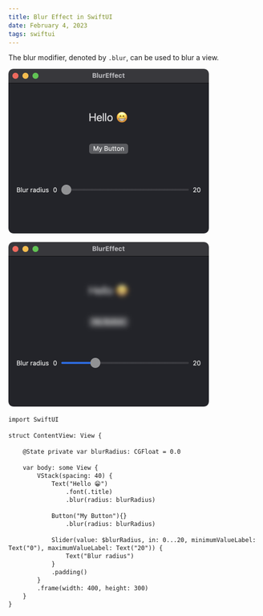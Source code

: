 ```yaml
---
title: Blur Effect in SwiftUI
date: February 4, 2023
tags: swiftui
---
```


The blur modifier, denoted by `.blur`, can be used to blur a view.

<p><img src="../../assets/images/swiftui-blur-effect1.png" style="max-width:400px;" alt="blur effect"></p>
<p><img src="../../assets/images/swiftui-blur-effect2.png" style="max-width:400px;" alt="blur effect"></p>

``` { .swift .pre1000 }
import SwiftUI

struct ContentView: View {

    @State private var blurRadius: CGFloat = 0.0

    var body: some View {
        VStack(spacing: 40) {
            Text("Hello 😁")
                .font(.title)
                .blur(radius: blurRadius)

            Button("My Button"){}
                .blur(radius: blurRadius)

            Slider(value: $blurRadius, in: 0...20, minimumValueLabel: Text("0"), maximumValueLabel: Text("20")) {
                Text("Blur radius")
            }
            .padding()
        }
        .frame(width: 400, height: 300)
    }
}
```
